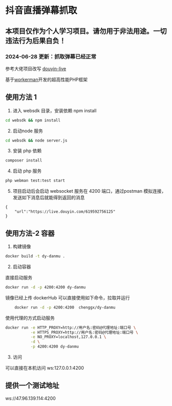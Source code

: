# 抖音直播弹幕抓取

## 本项目仅作为个人学习项目。请勿用于非法用途。一切违法行为后果自负！

### 2024-06-28 更新：抓取弹幕已经正常

参考大佬项目改写 <a href="https://github.com/Sjj1024/douyin-live" target="__blank">douyin-live</a>

基于<a href="https://www.workerman.net" target="__blank">workerman</a>开发的超高性能PHP框架

## 使用方法 1

1. 进入 websdk 目录，安装依赖 npm install

```bash
cd websdk && npm install
```

2. 启动node 服务

```bash
cd websdk && node server.js
```

3. 安装 php 依赖

```bash
composer install 
```

4. 启动 php 服务

```bash
php webman test:test start
```

5. 项目启动后会启动 websocket 服务在 4200 端口，通过postman 模拟连接，发送如下消息后就能得到返回的消息

```
{
    "url":"https://live.douyin.com/619592756125"
}
```

## 使用方法-2 容器

1. 构建镜像

```bash
docker build -t dy-danmu .
```

2. 启动容器

直接启动服务
```bash
docker run -d -p 4200:4200 dy-danmu
```

镜像已经上传 dockerHub  可以直接使用如下命令，拉取并运行
```bash
    docker run -d -p 4200:4200  chenggx/dy-danmu
```

使用代理的方式启动服务
```bash
docker run -e HTTP_PROXY=http://用户名:密码@代理地址:端口号 \
           -e HTTPS_PROXY=http://用户名:密码@代理地址:端口号 \
           -e NO_PROXY=localhost,127.0.0.1 \
           -d \
           -p 4200:4200 dy-danmu
```

3. 访问

可以直接在本机访问 ws:127.0.0.1:4200


## 提供一个测试地址

ws://47.96.139.114:4200
